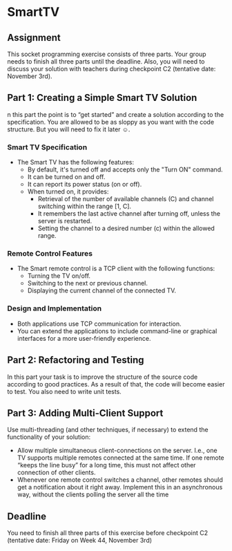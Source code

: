 # SmartTV

## Assignment
This socket programming exercise consists of three parts. Your group needs to finish all three parts until the deadline. 
Also, you will need to discuss your solution with teachers during checkpoint C2 (tentative date: November 3rd).

## Part 1: Creating a Simple Smart TV Solution

n this part the point is to “get started” and create a solution according to the specification.
You are allowed to be as sloppy as you want with the code structure. But you will need to fix
it later ☺.

### Smart TV Specification

- The Smart TV has the following features:
    - By default, it's turned off and accepts only the "Turn ON" command.
    - It can be turned on and off.
    - It can report its power status (on or off).
    - When turned on, it provides:
        - Retrieval of the number of available channels (C) and channel switching within the range [1, C].
        - It remembers the last active channel after turning off, unless the server is restarted.
        - Setting the channel to a desired number (c) within the allowed range.

### Remote Control Features

- The Smart remote control is a TCP client with the following functions:
    - Turning the TV on/off.
    - Switching to the next or previous channel.
    - Displaying the current channel of the connected TV.


### Design and Implementation

- Both applications use TCP communication for interaction.
- You can extend the applications to include command-line or graphical interfaces for a more user-friendly experience.



## Part 2: Refactoring and Testing

In this part your task is to improve the structure of the source code according to good
practices. As a result of that, the code will become easier to test. You also need to write unit
tests.

## Part 3: Adding Multi-Client Support

Use multi-threading (and other techniques, if necessary) to extend the functionality of your
solution:
 - Allow multiple simultaneous client-connections on the server. I.e., one TV supports
   multiple remotes connected at the same time. If one remote “keeps the line busy”
   for a long time, this must not affect other connection of other clients.
 - Whenever one remote control switches a channel, other remotes should get a 
   notification about it right away. Implement this in an asynchronous way, without the
   clients polling the server all the time

## Deadline

You need to finish all three parts of this exercise before checkpoint C2 (tentative date: Friday
on Week 44, November 3rd)